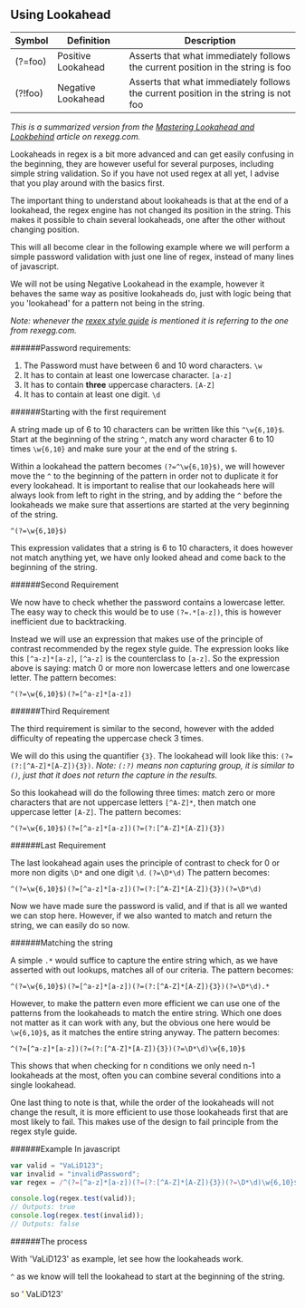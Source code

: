 
## Using Lookahead

| Symbol 	| Definition    			| Description																			|
|-----------|---------------------------|---------------------------------------------------------------------------------------|
| (?=foo)	| Positive Lookahead	    | Asserts that what immediately follows the current position in the string is foo 		|
| (?!foo)	| Negative Lookahead   		| Asserts that what immediately follows the current position in the string is not foo 	|

_This is a summarized version from the [Mastering Lookahead and Lookbehind](http://www.rexegg.com/regex-lookarounds.html) article on rexegg.com._


Lookaheads in regex is a bit more advanced and can get easily confusing in the beginning, they are however useful for several purposes, including simple string validation. So if you have not used regex at all yet, I advise that you play around with the basics first.

The important thing to understand about lookaheads is that at the end of a lookahead, the regex engine has not changed its position in the string. This makes it possible to chain several lookaheads, one after the other without changing position.

This will all become clear in the following example where we will perform a simple password validation with just one line of regex, instead of many lines of javascript.

We will not be using Negative Lookahead in the example, however it behaves the same way as positive lookaheads do, just with logic being that you 'lookahead' for a pattern not being in the string.

_Note: whenever the [rexex style guide](http://www.rexegg.com/regex-style.html) is mentioned it is referring to the one from rexegg.com._

######Password requirements:

1. The Password must have between 6 and 10 word characters. `\w`
2. It has to contain at least one lowercase character. `[a-z]`
3. It has to contain **three** uppercase characters. `[A-Z]`
4. It has to contain at least one digit. `\d`


######Starting with the first requirement

A string made up of 6 to 10 characters can be written like this `^\w{6,10}$`. Start at the beginning of the string `^`, match any word character 6 to 10 times `\w{6,10}` and make sure your at the end of the string `$`.

Within a lookahead the pattern becomes `(?=^\w{6,10}$)`, we will however move the `^` to the beginning of the pattern in order not to duplicate it for every lookahead. It is important to realise that our lookaheads here will always look from left to right in the string, and by adding the `^` before the lookaheads we make sure that assertions are started at the very beginning of the string.

`^(?=\w{6,10}$)`

This expression validates that a string is 6 to 10 characters, it does however not match anything yet, we have only looked ahead and come back to the beginning of the string.

######Second Requirement

We now have to check whether the password contains a lowercase letter. The easy way to check this would be to use `(?=.*[a-z])`, this is however inefficient due to backtracking.

Instead we will use an expression that makes use of the principle of contrast recommended by the regex style guide. The expression looks like this `[^a-z]*[a-z]`,
`[^a-z]` is the counterclass to `[a-z]`. So the expression above is saying: match 0 or more non lowercase letters and one lowercase letter. The pattern becomes:

`^(?=\w{6,10}$)(?=[^a-z]*[a-z])`

######Third Requirement

The third requirement is similar to the second, however with the added difficulty of repeating the uppercase check 3 times.

We will do this using the quantifier `{3}`.
The lookahead will look like this: `(?=(?:[^A-Z]*[A-Z]){3})`.
_Note: `(:?)` means non capturing group, it is similar to `()`, just that it does not return the capture in the results._

So this lookahead will do the following three times: match zero or more characters that are not uppercase letters `[^A-Z]*`, then match one uppercase letter `[A-Z]`. The pattern becomes:

`^(?=\w{6,10}$)(?=[^a-z]*[a-z])(?=(?:[^A-Z]*[A-Z]){3})`

######Last Requirement

The last lookahead again uses the principle of contrast to check for 0 or more non digits `\D*` and one digit `\d`. `(?=\D*\d)` The pattern becomes:

`^(?=\w{6,10}$)(?=[^a-z]*[a-z])(?=(?:[^A-Z]*[A-Z]){3})(?=\D*\d)`

Now we have made sure the password is valid, and if that is all we wanted we can stop here. However, if we also wanted to match and return the string, we can easily do so now.

######Matching the string

A simple `.*` would suffice to capture the entire string which, as we have asserted with out lookups, matches all of our criteria. The pattern becomes: 

`^(?=\w{6,10}$)(?=[^a-z]*[a-z])(?=(?:[^A-Z]*[A-Z]){3})(?=\D*\d).*`

However, to make the pattern even more efficient we can use one of the patterns from the lookaheads to match the entire string. Which one does not matter as it can work with any, but the obvious one here would be `\w{6,10}$`, as it matches the entire string anyway. The pattern becomes: 

`^(?=[^a-z]*[a-z])(?=(?:[^A-Z]*[A-Z]){3})(?=\D*\d)\w{6,10}$`

This shows that when checking for n conditions we only need n-1 lookaheads at the most, often you can combine several conditions into a single lookahead.

One last thing to note is that, while the order of the lookaheads will not change the result, it is more efficient to use those lookaheads first that are most likely to fail. This makes use of the design to fail principle from the regex style guide.

######Example In javascript

```javascript
var valid = "VaLiD123";
var invalid = "invalidPassword";
var regex = /^(?=[^a-z]*[a-z])(?=(?:[^A-Z]*[A-Z]){3})(?=\D*\d)\w{6,10}$/;

console.log(regex.test(valid));
// Outputs: true
console.log(regex.test(invalid));
// Outputs: false

```


######The process

With 'VaLiD123' as example, let see how the lookaheads work.

`^` as we know will tell the lookahead to start at the beginning of the string.

so '<span style="background-color: #FFFBCC"> </span>VaLiD123'










